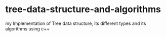 # tree-data-structure-and-algorithms
my Implementation of Tree data structure, its different types and its algorithms using c++
